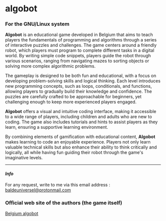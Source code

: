 # algobot

###  For the GNU/Linux system


**Algobot** is an educational game developed in Belgium that aims to teach players the 
fundamentals of programming and algorithms through a series of interactive puzzles 
and challenges. The game centers around a friendly robot, which players must 
program to complete different tasks in a digital world. By writing simple 
code snippets, players guide the robot through various scenarios, ranging 
from navigating mazes to sorting objects or solving more complex 
algorithmic problems.


The gameplay is designed to be both fun and educational, with a focus on developing 
problem-solving skills and logical thinking. Each level introduces new programming 
concepts, such as loops, conditionals, and functions, allowing players to 
gradually build their knowledge and confidence. The puzzles are carefully 
crafted to be approachable for beginners, yet challenging enough to keep 
more experienced players engaged.


**Algobot** offers a visual and intuitive coding interface, making it accessible to a 
wide range of players, including children and adults who are new to coding. The game 
also includes tutorials and hints to assist players as they learn, ensuring a 
supportive learning environment.

By combining elements of gamification with educational content, **Algobot** makes 
learning to code an enjoyable experience. Players not only learn valuable 
technical skills but also enhance their ability to think critically and 
logically, all while having fun guiding their robot through the 
game's imaginative levels.


---
#### *Info*
For any request, write to me via this email address : 
[baldeuniversel@protonmail.com](mailto:baldeuniversel@protonmail.com)

### Official web site of the authors (the game itself)
[Belgium algobot](https://www.algobot.be)
